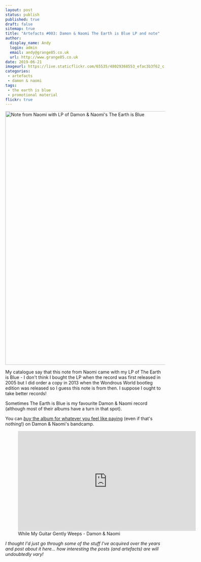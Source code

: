 ```yaml
---
layout: post
status: publish
published: true
draft: false
sitemap: true
title: "Artefacts #003: Damon & Naomi The Earth is Blue LP and note"
author:
  display_name: Andy
  login: admin
  email: andy@grange85.co.uk
  url: http://www.grange85.co.uk
date: 2019-06-21
imageurl: https://live.staticflickr.com/65535/48029368553_efac3b3f62_c.jpg
categories:
 - artefacts
 - damon & naomi
tags:
 - the earth is blue
 - promotional material
flickr: true
---
```

<a data-flickr-embed="true"  href="https://www.flickr.com/photos/grange85/48029368553/in/dateposted/" title="Note from Naomi with LP of Damon &amp; Naomi&#x27;s The Earth is Blue"><img src="https://live.staticflickr.com/65535/48029368553_efac3b3f62_c.jpg" width="800" height="800" alt="Note from Naomi with LP of Damon &amp; Naomi&#x27;s The Earth is Blue"></a>

My catalogue say that this note from Naomi came with my LP of The Earth is Blue - I don't think I bought the LP when the record was first released in 2005 but I did order a copy in 2013 when the Wondrous World bootleg edition was released so I guess this note is from then. I suppose I ought to take better records!

Sometimes The Earth is Blue is my favourite Damon & Naomi record (although most of their albums have a turn in that spot).

You can [_buy_ the album for whatever you feel like paying](https://damonandnaomi.bandcamp.com/album/the-earth-is-blue) (even if that's nothing!) on Damon & Naomi's bandcamp.

<figure class="caption aligncenter"><iframe width="560" height="315" src="https://www.youtube.com/embed/XLHm7jRgTEA" frameborder="0" allowfullscreen></iframe><figcaption class="caption-text">While My Guitar Gently Weeps - Damon & Naomi</figcaption></figure>

_I thought I'd just go through some of the stuff I've acquired over the years and post about it here... how interesting the posts (and artefacts) are will undoubtedly vary!_
